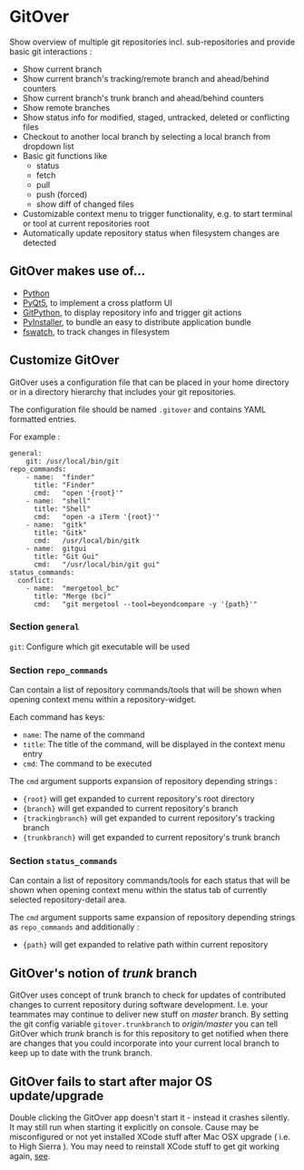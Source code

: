 GitOver
=======

Show overview of multiple git repositories incl. sub-repositories and provide basic
git interactions :

* Show current branch
* Show current branch's tracking/remote branch and ahead/behind counters
* Show current branch's trunk branch and ahead/behind counters
* Show remote branches
* Show status info for modified, staged, untracked, deleted or conflicting files
* Checkout to another local branch by selecting a local branch from dropdown list
* Basic git functions like
    * status
    * fetch
    * pull
    * push (forced)
    * show diff of changed files
* Customizable context menu to trigger functionality, e.g. to start terminal or tool
  at current repositories root
* Automatically update repository status when filesystem changes are detected

## GitOver makes use of...

* [Python][1]
* [PyQt5][2], to implement a cross platform UI
* [GitPython][3], to display repository info and trigger git actions
* [PyInstaller][4], to bundle an easy to distribute application bundle
* [fswatch][5], to track changes in filesystem

## Customize GitOver

GitOver uses a configuration file that can be placed in your home directory
or in a directory hierarchy that includes your git repositories.

The configuration file should be named `.gitover` and contains YAML formatted
entries.

For example :

```
general:
    git: /usr/local/bin/git
repo_commands:
    - name:  "finder"
      title: "Finder"
      cmd:   "open '{root}'"
    - name:  "shell"
      title: "Shell"
      cmd:   "open -a iTerm '{root}'"
    - name:  "gitk"
      title: "Gitk"
      cmd:   /usr/local/bin/gitk
    - name:  gitgui
      title: "Git Gui"
      cmd:   "/usr/local/bin/git gui"
status_commands:
  conflict:
    - name:  "mergetool_bc"
      title: "Merge (bc)"
      cmd:   "git mergetool --tool=beyondcompare -y '{path}'"
```

### Section `general`

`git`: Configure which git executable will be used

### Section `repo_commands`

Can contain a list of repository commands/tools that will be shown when opening
context menu within a repository-widget.

Each command has keys:

* `name`: The name of the command
* `title`: The title of the command, will be displayed in the context menu entry
* `cmd`: The command to be executed

The `cmd` argument supports expansion of repository depending strings :

* `{root}` will get expanded to current repository's root directory
* `{branch}` will get expanded to current repository's branch
* `{trackingbranch}` will get expanded to current repository's tracking branch
* `{trunkbranch}` will get expanded to current repository's trunk branch

### Section `status_commands`

Can contain a list of repository commands/tools for each status 
that will be shown when opening context menu within the status tab
of currently selected repository-detail area.

The `cmd` argument supports same expansion of repository depending strings
as `repo_commands` and additionally :

* `{path}` will get expanded to relative path within current repository

## GitOver's notion of _trunk_ branch

GitOver uses concept of trunk branch to check for updates of contributed changes to
current repository during software development.
I.e. your teammates may continue to deliver new stuff on _master_ branch.
By setting the git config variable `gitover.trunkbranch` to _origin/master_ you can tell
GitOver which _trunk_ branch is for this repository to get notified when there are
changes that you could incorporate into your current local branch to keep up to date with
the trunk branch.

## GitOver fails to start after major OS update/upgrade

Double clicking the GitOver app doesn't start it - instead it crashes silently.
It may still run when starting it explicitly on console.
Cause may be misconfigured or not yet installed XCode stuff after Mac OSX upgrade ( i.e. to High Sierra ).
You may need to reinstall XCode stuff to get git working again, [see][6].



[1]: https://docs.python.org "Python"
[2]: http://pyqt.sourceforge.net/Docs/PyQt5/ "PyQt5"
[3]: http://gitpython.readthedocs.io/en/stable/ "GitPython"
[4]: http://www.pyinstaller.org/ "PyInstaller"
[5]: https://github.com/emcrisostomo/fswatch "fswatch"
[6]: http://www.linuxuk.org/post/fixing_git_on_macOS_Sierra/